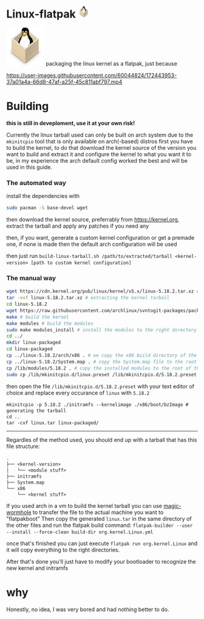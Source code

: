 # Linux-flatpak <img src="https://github.com/axtloss/Linux-flatpak/blob/main/linux-flatpak.png?raw=true" height=30 width=30>
<img src="https://github.com/axtloss/Linux-flatpak/blob/main/linux-flatpak.png?raw=true" height=100 width=100>
packaging the linux kernel as a flatpak, just because

https://user-images.githubusercontent.com/60044824/172443953-37a01a4a-66d8-47af-a25f-45c811abf797.mp4


# Building
__this is still in deveploment, use it at your own risk!__

Currently the linux tarball used can only be built on arch system due to the `mkinitcpio` tool that is only available on arch(-based) distros
first you have to build the kernel, to do that download the kernel source of the version you want to build and extract it and configure the kernel to what you want it to be, in my experience the arch default config worked the best and will be used in this guide.

### The automated way
install the dependencies with
```bash
sudo pacman -S base-devel wget
```
then download the kernel source, preferrably from https://kernel.org, extract the tarball and apply any patches if you need any

then, if you want, generate a custom kernel configuration or get a premade one, if none is made then the default arch configuration will be used

then just run `build-linux-tarball.sh /path/to/extracted/tarball <kernel-version> [path to custom kernel configuration]`

### The manual way

```bash
wget https://cdn.kernel.org/pub/linux/kernel/v5.x/linux-5.18.2.tar.xz #we grab the kernel source of linux-5.18.2 from kernel.org
tar -xvf linux-5.18.2.tar.xz # extracting the kernel tarball
cd linux-5.18.2
wget https://raw.githubusercontent.com/archlinux/svntogit-packages/packages/linux/trunk/config # downloading the arch config, skip this part if you have a custom kernel config
make # build the kernel
make modules # build the modules
sudo make modules_install # install the modules to the right directory
cd ../
mkdir linux-packaged
cd linux-packaged
cp ../linux-5.18.2/arch/x86 . # we copy the x86 build directory of the kernel source tree, this is the default for x86_64
cp ../linux-5.18.2/System.map . # copy the System.map file to the root of the kernel tarball
cp /lib/modules/5.18.2 . # copy the installed modules to the root of the kernel tarball
sudo cp /lib/mkinitcpio.d/linux.preset /lib/mkinitcpio.d/5.18.2.preset
```
then open the file `/lib/mkinitcpio.d/5.18.2.preset` with your text editor of choice and replace every occurance of `linux` with `5.18.2`
```
mkinitcpio -p 5.18.2 ./initramfs --kernelimage ./x86/boot/bzImage # generating the tarball
cd ..
tar -cvf linux.tar linux-packaged/
```

---
Regardles of the method used, you should end up with a tarball that has this file structure:
```
.
├── <kernel-version>
│   └── <module stuff>
├── initramfs
├── System.map
└── x86
    └── <kernel stuff>
```

If you used arch in a vm to build the kernel tarball you can use [magic-wormhole](https://github.com/magic-wormhole/magic-wormhole) to transfer the file to the actual machine you want to "flatpakboot"
Then copy the generated `linux.tar` in the same directory of the other files and run the flatpak build command:
`flatpak-builder --user --install --force-clean build-dir org.kernel.Linux.yml`

once that's finished you can just execute `flatpak run org.kernel.Linux` and it will copy everything to the right directories.

After that's done you'll just have to modify your bootloader to recognize the new kernel and initramfs

# why
Honestly, no idea, I was very bored and had nothing better to do.
